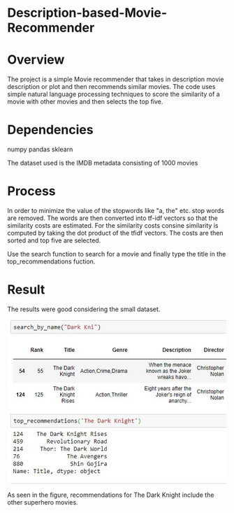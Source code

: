 # Description-based-Movie-Recommender

# Overview

The project is a simple Movie recommender that takes in description movie description or plot and then recommends similar movies. 
The code uses simple natural language processing techniques to score the similarity of a movie with other movies and then selects
the top five.

# Dependencies

  numpy
  pandas
  sklearn
  
The dataset used is the IMDB metadata consisting of 1000 movies
  
# Process

In order to minimize the value of the stopwords like "a, the" etc. stop words are removed. The words are then converted into tf-idf 
vectors so that the similarity costs are estimated. 
For the similarity costs consine similarity is computed by taking the dot product of the tfidf vectors. The costs are then sorted 
and top five are selected.

Use the search function to search for a movie and finally type the title in the top_recommendations fuction.

# Result

The results were good considering the small dataset.

![](images/mov.JPG)

As seen in the figure, recommendations for The Dark Knight include the other superhero movies.
